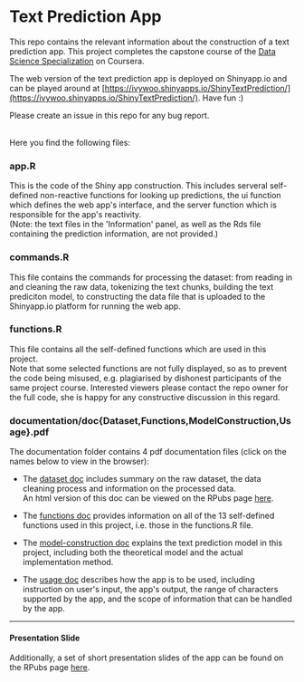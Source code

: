 # Text Prediction App

This repo contains the relevant information about the construction of a text prediction app.
This project completes the capstone course of the [Data Science Specialization](https://www.coursera.org/specializations/jhu-data-science) on Coursera.

The web version of the text prediction app is deployed on Shinyapp.io and can be played around at
[https://ivywoo.shinyapps.io/ShinyTextPrediction/](https://ivywoo.shinyapps.io/ShinyTextPrediction/). Have fun :)

Please create an issue in this repo for any bug report.

<br/>
Here you find the following files:

### app.R

This is the code of the Shiny app construction. This includes serveral self-defined non-reactive functions for looking up predictions, the ui function which defines the web app's interface, and the server function which is responsible for the app's reactivity.  
(Note: the text files in the 'Information' panel, as well as the Rds file containing the prediction information, are not provided.)

### commands.R

This file contains the commands for processing the dataset: from reading in and cleaning the raw data, tokenizing the text chunks, building the text prediciton model, to constructing the data file that is uploaded to the Shinyapp.io platform for running the web app. 

### functions.R

This file contains all the self-defined functions which are used in this project.  
Note that some selected functions are not fully displayed, so as to prevent the code being misused, e.g. plagiarised by dishonest participants of the same project course. Interested viewers please contact the repo owner for the full code, she is happy for any constructive discussion in this regard.

### documentation/doc{Dataset,Functions,ModelConstruction,Usage}.pdf

The documentation folder contains 4 pdf documentation files (click on the names below to view in the browser):

- The [dataset doc](https://ivy-woo.github.io/TextPredictionApp/documentation/docDataset.pdf) includes summary on the raw dataset, the data cleaning process and information on the processed data.  
  An html version of this doc can be viewed on the RPubs page [here](https://rpubs.com/ivywoo/726265).

- The [functions doc](https://ivy-woo.github.io/TextPredictionApp/documentation/docFunctions.pdf) provides information on all of the 13 self-defined functions used in this project, i.e. those in the functions.R file.

- The [model-construction doc](https://ivy-woo.github.io/TextPredictionApp/documentation/docModelConstruction.pdf) explains the text prediction model in this project, including both the theoretical model and the actual implementation method.

- The [usage doc](https://ivy-woo.github.io/TextPredictionApp/documentation/docUsage.pdf) describes how the app is to be used, including instruction on user's input, the app's output, the range of characters supported by the app, and the scope of information that can be handled by the app.  

---------------------------------
#### Presentation Slide

Additionally, a set of short presentation slides of the app can be found on the RPubs page [here](https://rpubs.com/ivywoo/726663).
